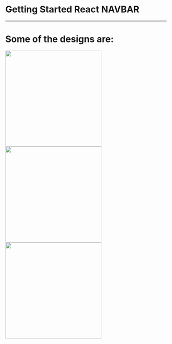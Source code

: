 # Getting Started React NAVBAR

<hr>

# Some of the designs are:
<div style=" display:'flex'; align-items:center; justify-content:center">
  <img src="https://user-images.githubusercontent.com/96978659/183303104-9fe44f46-99a2-4e38-8d76-817e57299266.PNG" width="300px" />
   <img src="https://user-images.githubusercontent.com/96978659/183303108-b234d0e8-e248-458c-b38a-24d6ee53c167.PNG" width="300px" />
     <img src="https://user-images.githubusercontent.com/96978659/183303069-8ca615cd-074c-4397-bf1a-855a586adc5f.PNG" width="300xp" />

</div>







